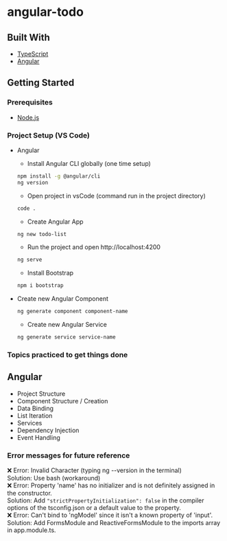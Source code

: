 # angular-todo   

## Built With  
* [TypeScript](https://www.typescriptlang.org/docs/// "TypeScript documentation")  
* [Angular](https://angular.io/docs// "Angular Documentation")  

## Getting Started  
### Prerequisites
* [Node.js](https://nodejs.org/en/ "Download Node.js 16.15.0 LTS")  

### Project Setup (VS Code)
* Angular
  * Install Angular CLI  globally (one time setup)  
  ```bash
  npm install -g @angular/cli
  ng version
  ```   
  * Open project in vsCode (command run in the project directory)  
  ```bash
  code .
  ```   
  * Create Angular App  
  ```bash
  ng new todo-list
  ```    
  * Run the project and open http://localhost:4200   
  ```bash
  ng serve
  ```   
  * Install Bootstrap   
  ```bash
  npm i bootstrap
  ```   

* Create new Angular Component  
  ```bash
  ng generate component component-name
  ```
  * Create new Angular Service  
  ```bash
  ng generate service service-name
  ```

### Topics practiced to get things done  
## Angular  
- Project Structure   
- Component Structure / Creation   
- Data Binding   
- List Iteration   
- Services    
- Dependency Injection   
- Event Handling   

### Error messages for future reference  
❌ Error: Invalid Character (typing ng --version in the terminal)   
Solution: Use bash (workaround)   
❌ Error: Property 'name' has no initializer and is not definitely assigned in the constructor.      
Solution: Add ```"strictPropertyInitialization": false``` in the compiler options of the tsconfig.json or a default value to the property.    
❌ Error: Can't bind to 'ngModel' since it isn't a known property of 'input'.      
Solution: Add FormsModule and ReactiveFormsModule to the imports array in app.module.ts.      